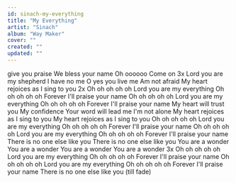 ```yaml
---
id: sinach-my-everything
title: "My Everything"
artist: "Sinach"
album: "Way Maker"
cover: ""
created: ""
updated: ""
---
```


give you praise
We bless your name
Oh oooooo
Come on 3x
Lord you are my shepherd
I have no me
O yes you live me
Am not afraid
My heart rejoices as I sing to you 2x
Oh oh oh oh oh
Lord you are my everything
Oh oh oh oh oh
Forever I'll praise your name
Oh oh oh oh oh
Lord you are my everything
Oh oh oh oh oh
Forever I'll praise your name
My heart will trust you
My confidence
Your word will lead me
I'm not alone
My heart rejoices as I sing to you
My heart rejoices as I sing to you
Oh oh oh oh oh
Lord you are my everything
Oh oh oh oh oh
Forever I'll praise your name
Oh oh oh oh oh
Lord you are my everything
Oh oh oh oh oh
Forever I'll praise your name
There is no one else like you
There is no one else like you
You are a wonder
You are a wonder
You are a wonder
You are a wonder 3x
Oh oh oh oh oh
Lord you are my everything
Oh oh oh oh oh
Forever I'll praise your name
Oh oh oh oh oh
Lord you are my everything
Oh oh oh oh oh
Forever I'll praise your name
There is no one else like you (till fade)
